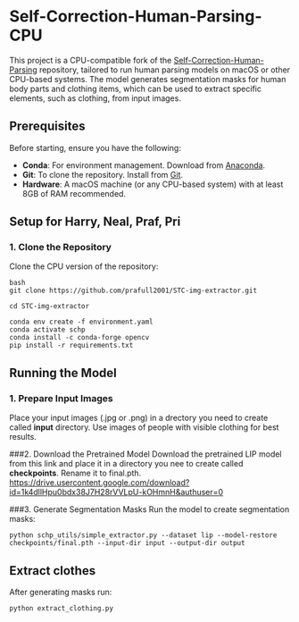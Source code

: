 # Self-Correction-Human-Parsing-CPU

This project is a CPU-compatible fork of the [Self-Correction-Human-Parsing](https://github.com/PeikeLi/Self-Correction-Human-Parsing) repository, tailored to run human parsing models on macOS or other CPU-based systems. The model generates segmentation masks for human body parts and clothing items, which can be used to extract specific elements, such as clothing, from input images.

## Prerequisites

Before starting, ensure you have the following:

- **Conda**: For environment management. Download from [Anaconda](https://www.anaconda.com/products/distribution).
- **Git**: To clone the repository. Install from [Git](https://git-scm.com/downloads).
- **Hardware**: A macOS machine (or any CPU-based system) with at least 8GB of RAM recommended.

## Setup for Harry, Neal, Praf, Pri

### 1. Clone the Repository

Clone the CPU version of the repository:

```
bash
git clone https://github.com/prafull2001/STC-img-extractor.git

cd STC-img-extractor

conda env create -f environment.yaml
conda activate schp
conda install -c conda-forge opencv
pip install -r requirements.txt

```
## Running the Model
### 1. Prepare Input Images
Place your input images (.jpg or .png) in a drectory you need to create called **input** directory. Use images of people with visible clothing for best results.

###2. Download the Pretrained Model
Download the pretrained LIP model from this link and place it in a directory you nee to create called **checkpoints**. Rename it to final.pth.
https://drive.usercontent.google.com/download?id=1k4dllHpu0bdx38J7H28rVVLpU-kOHmnH&authuser=0

###3. Generate Segmentation Masks
Run the model to create segmentation masks:

```
python schp_utils/simple_extractor.py --dataset lip --model-restore checkpoints/final.pth --input-dir input --output-dir output
```

## Extract clothes
After generating masks run:
```
python extract_clothing.py
```
